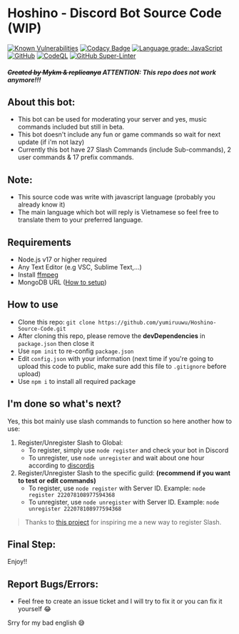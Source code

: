# Hoshino - Discord Bot Source Code (WIP)
[![Known Vulnerabilities](https://img.shields.io/snyk/vulnerabilities/github/yumiruuwu/Hoshino-Source-Code?style=flat-square)](https://snyk.io/test/github/yumiruuwu/Hoshino-Source-Code) [![Codacy Badge](https://app.codacy.com/project/badge/Grade/d45bf290f635470490910eec57429502)](https://www.codacy.com/gh/yumiruuwu/Hoshino-Source-Code/dashboard?utm_source=github.com&amp;utm_medium=referral&amp;utm_content=yumiruuwu/Hoshino-Source-Code&amp;utm_campaign=Badge_Grade) [![Language grade: JavaScript](https://img.shields.io/lgtm/grade/javascript/g/yumiruuwu/Hoshino-Source-Code.svg?logo=lgtm&logoWidth=18)](https://lgtm.com/projects/g/yumiruuwu/Hoshino-Source-Code/context:javascript) [![GitHub](https://img.shields.io/github/license/yumiruuwu/Hoshino-Source-Code?style=flat-square)](https://github.com/yumiruuwu/Hoshino-Source-Code/blob/master/LICENSE) [![CodeQL](https://github.com/yumiruuwu/Hoshino-Source-Code/actions/workflows/codeql-analysis.yml/badge.svg)](https://github.com/yumiruuwu/Hoshino-Source-Code/actions/workflows/codeql-analysis.yml) [![GitHub Super-Linter](https://github.com/yumiruuwu/Hoshino-Source-Code/workflows/Lint%20Code%20Base/badge.svg)](https://github.com/yumiruuwu/Hoshino-Source-Code/actions/workflows/linter.yml) 

##### ~~Created by Mykm & replicanya~~ ATTENTION: This repo does not work anymore!!!

## About this bot:
- This bot can be used for moderating your server and yes, music commands included but still in beta.
- This bot doesn't include any fun or game commands so wait for next update (if i'm not lazy)
- Currently this bot have 27 Slash Commands (include Sub-commands), 2 user commands & 17 prefix commands.

## Note:
- This source code was write with javascript language (probably you already know it)
- The main language which bot will reply is Vietnamese so feel free to translate them to your preferred language.

## Requirements
- Node.js v17 or higher required
- Any Text Editor (e.g VSC, Sublime Text,...)
- Install [ffmpeg](https://www.ffmpeg.org)
- MongoDB URL ([How to setup](https://youtu.be/4X2qsZudLNY))

## How to use
- Clone this repo: `git clone https://github.com/yumiruuwu/Hoshino-Source-Code.git`
- After cloning this repo, please remove the **devDependencies** in `package.json` then close it
- Use `npm init` to re-config `package.json`
- Edit `config.json` with your information (next time if you're going to upload this code to public, make sure add this file to `.gitignore` before upload)
- Use `npm i` to install all required package

## I'm done so what's next?
Yes, this bot mainly use slash commands to function so here another how to use:
1. Register/Unregister Slash to Global:
    - To register, simply use `node register` and check your bot in Discord
    - To unregister, use `node unregister` and wait about one hour according to [discordjs](https://discordjs.guide/interactions/registering-slash-commands.html#global-commands)
2. Register/Unregister Slash to the specific guild: **(recommend if you want to test or edit commands)**
    - To register, use `node register` with Server ID. Example: `node register 222078108977594368`
    - To unregister, use `node unregister` with Server ID. Example: `node unregister 222078108977594368`
> Thanks to [this project](https://github.com/DankMemer/sniper) for inspiring me a new way to register Slash.

## Final Step:
Enjoy!!

## Report Bugs/Errors:
- Feel free to create an issue ticket and I will try to fix it or you can fix it yourself :joy:

Srry for my bad english :sweat_smile:
